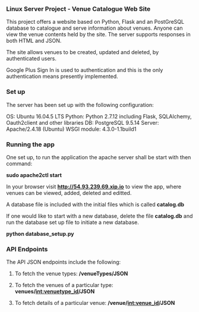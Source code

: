 ### Linux Server Project - Venue Catalogue Web Site

This project offers a website based on Python, Flask and an PostGreSQL database to catalogue and serve information about venues.
Anyone can view the venue contents held by the site. The server supports responses in both HTML and JSON.

The site allows venues to be created, updated and deleted, by authenticated users.

Google Plus Sign In is used to authentication and this is the only authentication means presently implemented.



### Set up

The server has been set up with the following configuration:

OS: Ubuntu 16.04.5 LTS
Python: Python 2.7.12 including Flask, SQLAlchemy, Oauth2client and other libraries
DB: PostgreSQL 9.5.14
Server: Apache/2.4.18 (Ubuntu)
WSGI module: 4.3.0-1.1build1

### Running the app

One set up, to run the application the apache server shall be start with then command:

**sudo apache2ctl start**

In your browser visit **http://54.93.239.69.xip.io** to view the app, where venues can be viewed, added, deleted and editted.

A database file is included with the initial files which is called **catalog.db**

If one would like to start with a new database, delete the file **catalog.db** and run the database set up file to initiate a new database.

**python database_setup.py**

### API Endpoints

The API JSON endpoints include the following:

1. To fetch the venue types: **/venueTypes/JSON**

2. To fetch the venues of a particular type: **venues/<int:venuetype_id>/JSON**

3. To fetch details of a particular venue: **/venue/<int:venue_id>/JSON**
